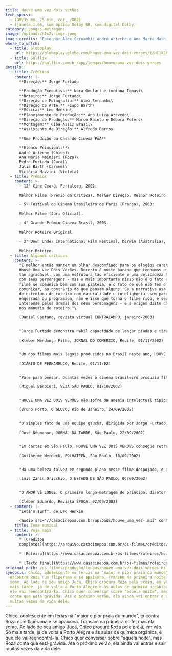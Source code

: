 ```yaml
---
title: Houve uma vez dois verões
tech_specs:
  - (DV/35 mm, 75 min, cor, 2002)
  - (janela 1.66, som óptico Dolby SR, som digital Dolby)
category: Longas-metragens
image: /uploads/h1x2v-imgr.jpeg
image_credits: "Foto por Alex Sernambi: André Arteche e Ana Maria Mainieri"
where_to_watch:
  - title: Globoplay
    url: https://globoplay.globo.com/houve-uma-vez-dois-veroes/t/HC1X28ZGdj/
  - title: Sulflix
    url: https://sulflix.com.br/app/longas/houve-uma-vez-dois-veroes
details:
  - title: Créditos
    content: |-
      **Direção:** Jorge Furtado

      **Produção Executiva:** Nora Goulart e Luciana Tomasi\
      **Roteiro:** Jorge Furtado\
      **Direção de Fotografia:** Alex Sernambi\
      **Direção de Arte:** Fiapo Barth\
      **Música:** Leo Henkin\
      **Planejamento de Produção:** Ana Luiza Azevedo\
      **Direção de Produção:** Marco Baioto e Débora Peters\
      **Montagem:** Giba Assis Brasil\
      **Assistente de Direção:** Alfredo Barros

      **Uma Produção da Casa de Cinema PoA**

      **Elenco Principal:**\
      André Arteche (Chico)\
      Ana Maria Mainieri (Roza)\
      Pedro Furtado (Juca)\
      Júlia Barth (Carmem)\
      Victória Mazzini (Violeta)
  - title: Prêmios
    content: >-
      - 12° Cine Ceará, Fortaleza, 2002:

      Melhor Filme (Prêmio da Crítica), Melhor Direção, Melhor Roteiro e Melhor Montagem.

      - 5º Festival do Cinema Brasileiro de Paris (França), 2003:

      Melhor Filme (Júri Oficial).

      - 4° Grande Prêmio Cinema Brasil, 2003:

      Melhor Roteiro Original.

      - 2° Down Under International Film Festival, Darwin (Australia), 2004:

      Melhor Roteiro.
  - title: Algumas críticas
    content: >-
      "É melhor então manter um olhar desconfiado para os elogios caretas a
      Houve Uma Vez Dois Verões. Decerto é muito bacana que tenhamos um filme
      tão agradável, com uma estrutura tão eficiente e uma delicadeza tão grande
      com seus personagens - mas o mais importante nisso não é o fato de que o
      filme se comunica bem com sua platéia, é o fato de que ele tem o que
      comunicar, ao contrário do que pensam alguns. Se a narrativa usa esquemas
      de estrutura de roteiro com naturalidade e inteligência, sem parecer
      engessada ou programada, não é isso que torna o filme rico, é seu
      interesse pelos dramas dos seus personagens - e a origem disto não está
      nos manuais de roteiro."\

      (Daniel Caetano, revista virtual CONTRACAMPO, janeiro/2003)


      "Jorge Furtado demonstra hábil capacidade de lançar piadas e tiradas no colo do espectador como cargas explosivas, coisa incomum no texto nacional para cinema. (...) Os desdobramentos, ao longo de 80 minutos enxutos, são consistentes, deixando o espectador com sorriso constante e, vez por outra, às gargalhadas. Produto competente, comunicativo e capaz de estabelecer diálogo inteligente com o público."\

      (Kleber Mendonça Filho, JORNAL DO COMÉRCIO, Recife, 01/11/2002)


      "Um dos filmes mais legais produzidos no Brasil neste ano, HOUVE UMA VEZ DOIS VERÕES tem roteiro e direção de Jorge Furtado, parceiro de Guel Arraes em Caramuru e um dos mais cultuados cineastas do País. Furtado, portanto, garante a qualidade deste que é seu primeiro longa. (...) Não perca: é um filme feito com linguagem ágil e diálogos certeiros, que encanta jovens e adultos."\

      (DIÁRIO DE PERNAMBUCO, Recife, 01/11/02)


      "Pare para pensar. Quantas vezes o cinema brasileiro produziu fitas voltadas para o público adolescente? Talvez pela escassez, o simpático HOUVE UMA VEZ DOIS VERÕES seja parecido com um oásis no deserto. (...) Com linguagem coloquial, diálogos saborosos e movido ao som underground de Wander Wildner, Ultramen e Sombrero Luminoso, entre outros roqueiros do sul, o filme só tem a pretensão de divertir o espectador por pouco mais de uma hora. Consegue."\

      (Miguel Barbieri, VEJA SÃO PAULO, 01/10/2002)


      "HOUVE UMA VEZ DOIS VERÕES não sofre da anemia intelectual típica das produções teens atuais, sem deixar, no entanto, de ser saudavelmente pop. (...) O curto filme (tem pouco mais de uma hora e dez minutos de duração) chama a atenção pelo ótimo roteiro e pelos diálogos cheios de humor e que fogem do óbvio. Furtado conta que os atores ajudaram na criação dos personagens."\

      (Bruno Porto, O GLOBO, Rio de Janeiro, 24/09/2002)


      "O simples fato de uma equipe gaúcha, dirigida por Jorge Furtado, ter partido para uma produção declaradamente juvenil, merece louvor, senão por outra coisa, no mínimo pelo pioneirismo. A bem da verdade, ele não contava sequer com um parâmetro a seguir, um confronto para negar. E pois não é que, para surpresa geral, deu conta do recado com competência, graça e sobretudo leveza? (...) A vantagem do filme de Jorge Furtado sobre as pornochanchadas e as obras de arte que, de um jeito ou de outro, abordaram isso tudo relacionado aí em cima, é que: (1) o faz sem pretensão nenhuma a filosofar profundamente sobre cada um deles; (2) tem uma abordagem leve e bem-humorada, o que não significa que seja também obrigatoriamente superficial, muito antes pelo contrário."\

      (José Nêumanne, JORNAL DA TARDE, São Paulo, 22/09/2002)


      "Em cartaz em São Paulo, HOUVE UMA VEZ DOIS VERÕES consegue retratar os adolescentes, suas dúvidas e ansiedades com irreverência e fidelidade. Furtado constrói personagens que têm como trunfo uma aparente normalidade. São jovens sem afetação e sem rótulos estampados na testa, gente comum que você acha que pode encontrar a toda hora em qualquer lugar. (...) No lugar de pirotecnias tecnológicas, Furtado usou duas armas: um roteiro bem estruturado, com um humor sutil, e um modo de filmar clássico, seguro, sem grandes invenções."\

      (Guilherme Werneck, FOLHATEEN, São Paulo, 16/09/2002)


      "Há uma beleza talvez em segundo plano nesse filme despojado, e que envolve a natureza mesma do ato amoroso. Ninguém é realista quando está apaixonado. Quando se consegue ser objetivo, é porque a paixão já era. Quando tem uma decepção com o ser amado, o que acontece não é que o decepcionado comece a mentir para si mesmo. Isso seria simplista. Ele passa é a desenvolver um tipo elaborado de raciocínio, talvez delirante, que consistirá em atribuir razões e motivações ocultas para o ato da pessoa amada, de tal forma que esse ato passe a ser, se não desculpável, pelo menos compreensível. E assim manterá a crença na previsibilidade do comportamento do outro, e alimentará a esperança no futuro. Quando esse mecanismo for desmontado, será sinal de que a paixão passou, como passam os verões."\

      (Luiz Zanin Oricchio, O ESTADO DE SÃO PAULO, 06/09/2002)


      "O AMOR VÊ LONGE: O primeiro longa-metragem do principal diretor brasileiro de curtas é despretensioso mas sábio. (...) Os atores se destacam pela autenticidade e as imagens captadas com câmera digital servem ao tom poético. Mas o ponto alto está na generosidade com os personagens. Furtado não esbarra em posturas moralistas, não julga mocinhas de caráter questionável e foge da vulgaridade das comédias juvenis americanas. (...) A sabedoria do diretor está em mostrar que, em vez de cego, o amor enxerga essências por trás das ações. Vê longe o suficiente para detectar beleza em seres com atitudes condenáveis pelo senso comum."\

      (Cléber Eduardo, Revista ÉPOCA, 02/09/2002)
  - content: |-
      "Lets's surf", de Leo Henkin

      <audio src="//casacinepoa.com.br/uploads/houve_uma_vez-.mp3" controls />
    title: Tema musical
  - title: Veja mais
    content: >-
      * [Créditos
      completos](https://arquivo.casacinepoa.com.br/os-filmes/créditos/houve-uma-vez-dois-verões.html)

      * [Roteiro](https://www.casacinepoa.com.br/os-filmes/roteiros/houve-uma-vez-dois-verões-texto-inicial.html)

      * [Texto final](https://www.casacinepoa.com.br/os-filmes/roteiros/houve-uma-vez-dois-verões-texto-final.html)[](/uploads/Houve_uma_vez-.mp3)
original_path: /os-filmes/produção/longas/houve-uma-vez-dois-verões.html
synopsis: Chico, adolescente em férias na "maior e pior praia do mundo",
  encontra Roza num fliperama e se apaixona. Transam na primeira noite, mas ela
  some. Ao lado de seu amigo Juca, Chico procura Roza pela praia, em vão. Só
  mais tarde, já de volta a Porto Alegre e às aulas de química orgânica, é que
  ele vai reencontrá-la. Chico quer conversar sobre "aquela noite", mas Roza
  conta que está grávida. Até o próximo verão, ela ainda vai entrar e sair
  muitas vezes da vida dele.
---
```

Chico, adolescente em férias na "maior e pior praia do mundo", encontra Roza num fliperama e se apaixona. Transam na primeira noite, mas ela some. Ao lado de seu amigo Juca, Chico procura Roza pela praia, em vão. Só mais tarde, já de volta a Porto Alegre e às aulas de química orgânica, é que ele vai reencontrá-la. Chico quer conversar sobre "aquela noite", mas Roza conta que está grávida. Até o próximo verão, ela ainda vai entrar e sair muitas vezes da vida dele.

